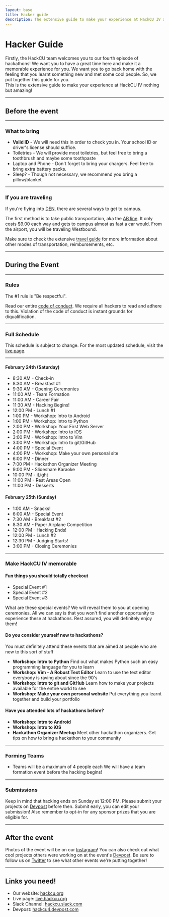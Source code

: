 ```yaml
---
layout: base
title: Hacker guide
description: The extensive guide to make your experience at HackCU IV amazing!
---
```


# Hacker Guide
Firstly, the HackCU team welcomes you to our fourth episode of hackathons! We want you to have a great time here and make it a memorable experience for you. We want you to go back home with the feeling that you learnt something new and met some cool people. So, we put together this guide for you.<br>
This is the extensive guide to make your experience at HackCU IV nothing but amazing!

<hr/>

## Before the event

<hr/>

### What to bring

- **Valid ID** - We will need this in order to check you in. Your school ID or driver's license should suffice.
- Toiletries - We will provide most toiletries, but feel free to bring a toothbrush and maybe some toothpaste
- Laptop and Phone - Don't forget to bring your chargers. Feel free to bring extra battery packs.
- Sleep? - Though not necessary, we recommend you bring a pillow/blanket

<hr/>

### If you are traveling

If you're flying into [DEN](https://www.flydenver.com/), there are several ways to get to campus.

The first method is to take public transportation, aka the [AB line](http://www3.rtd-denver.com/schedules/getSchedule.action?runboardId=2431&routeType=9&routeId=AB&serviceType=3). It only costs $9.00 each way and gets to campus almost as fast a car would. From the airport, you will be traveling Westbound.

Make sure to check the extensive [travel guide](https://pages.hackcu.org/policies/travel/) for more information about other modes of transportation, reimbursements, etc.

<hr/>

## During the Event

<hr/>

### Rules
The #1 rule is "Be respectful".

Read our entire [code of conduct](https://my.hackcu.org/code_conduct/). We require all hackers to read and adhere to this. Violation of the code of conduct is instant grounds for diqualification.

<!-- ## Map
- insert map here -->

<hr/>

### Full Schedule

This schedule is subject to change. For the most updated schedule, visit the [live page](https://live.hackcu.org).

<hr/>

#### February 24th (Saturday)

- 8:30 AM - Check-in
- 8:30 AM - Breakfast #1
- 9:30 AM - Opening Ceremonies
- 11:00 AM - Team Formation
- 11:00 AM - Career Fair
- 11:30 AM - Hacking Begins!
- 12:00 PM - Lunch #1
- 1:00 PM - Workshop: Intro to Android
- 1:00 PM - Workshop: Intro to Python
- 2:00 PM - Workshop: Your First Web Server
- 2:00 PM - Workshop: Intro to iOS 
- 3:00 PM - Workshop: Intro to Vim
- 3:00 PM - Workshop: Intro to git/GitHub
- 4:00 PM - Special Event
- 4:00 PM - Workshop: Make your own personal site
- 6:00 PM - Dinner
- 7:00 PM - Hackathon Organizer Meeting
- 9:00 PM - Slideshare Karaoke
- 10:00 PM - iLight
- 11:00 PM - Rest Areas Open
- 11:00 PM - Desserts

#### February 25th (Sunday)

- 1:00 AM - Snacks!
- 6:00 AM - Special Event
- 7:30 AM - Breakfast #2
- 8:30 AM - Paper Airplane Competition 
- 12:00 PM - Hacking Ends!
- 12:00 PM - Lunch #2
- 12:30 PM - Judging Starts! 
- 3:00 PM - Closing Ceremonies

<hr/>

### Make HackCU IV memorable

#### Fun things you should totally checkout
- Special Event #1
- Special Event #2
- Special Event #3

What are these special events? We will reveal them to you at opening ceremonies. All we can say is that you won't find another opportunity to experience these at hackathons. Rest assured, you will definitely enjoy them!

#### Do you consider yourself new to hackathons?
You must definitely attend these events that are aimed at people who are new to this sort of stuff
- **Workshop: Intro to Python** Find out what makes Python such an easy programming language for you to learn
- **Workshop: Vim - A Robust Text Editor** Learn to use the text editor everybody is raving about since the 90's
- **Workshop: Intro to git and GitHub** Learn how to make your projects available for the entire world to see
- **Workshop: Make your own personal website** Put everything you learnt together and build your portfolio

#### Have you attended lots of hackathons before?
- **Workshop: Intro to Android**
- **Workshop: Intro to iOS**
- **Hackathon Organizer Meetup** Meet other hackathon organizers. Get tips on how to bring a hackathon to your community

<hr/>

### Forming Teams
- Teams will be a maximum of 4 people each
We will have a team formation event before the hacking begins!

<hr/>

### Submissions
Keep in mind that hacking ends on Sunday at 12:00 PM. Please submit your projects on [Devpost](https://hackcu4.devpost.com/) before then. Submit early, you can edit your submission! Also remember to opt-in for any sponsor prizes that you are eligible for.

<hr/>

## After the event
Photos of the event will be on our [Instagram](https://www.instagram.com/hackcu/?hl=en)! You can also check out what cool projects others were working on at the event's [Devpost](https://devpost.com/). Be sure to follow us on [Twitter](https://twitter.com/HackCU?ref_src=twsrc%5Egoogle%7Ctwcamp%5Eserp%7Ctwgr%5Eauthor) to see what other events we're putting together!

<hr/>

## Links you need!

- Our website: [hackcu.org](https://hackcu.org)
- Live page: [live.hackcu.org](https://live.hackcu.org)
- Slack Channel: [hackcu.slack.com](https://hackcu.slack.com)
- Devpost: [hackcu4.devpost.com](https://hackcu4.devpost.com)